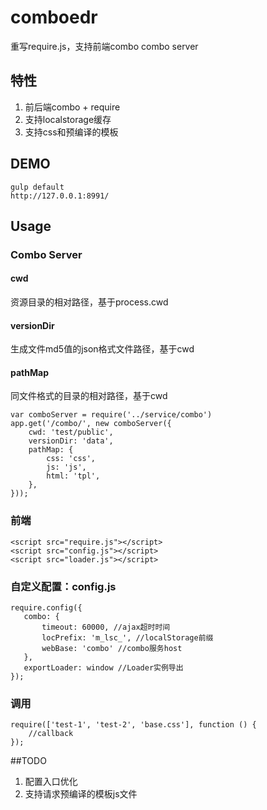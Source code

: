 # comboedr
重写require.js，支持前端combo
combo server

##  特性
1. 前后端combo + require
2. 支持localstorage缓存
3. 支持css和预编译的模板

##  DEMO

    gulp default
    http://127.0.0.1:8991/

## Usage

### Combo Server

#### cwd 
资源目录的相对路径，基于process.cwd
#### versionDir 
生成文件md5值的json格式文件路径，基于cwd
#### pathMap 
同文件格式的目录的相对路径，基于cwd


    var comboServer = require('../service/combo')
    app.get('/combo/', new comboServer({
        cwd: 'test/public',
        versionDir: 'data',
        pathMap: {
            css: 'css',
            js: 'js',
            html: 'tpl',
        },
    }));


### 前端

    <script src="require.js"></script>
    <script src="config.js"></script>
    <script src="loader.js"></script>


### 自定义配置：config.js

    require.config({
       combo: {
           timeout: 60000, //ajax超时时间
           locPrefix: 'm_lsc_', //localStorage前缀
           webBase: 'combo' //combo服务host
       },
       exportLoader: window //Loader实例导出
    });

### 调用

    require(['test-1', 'test-2', 'base.css'], function () {
        //callback
    });

##TODO

1. 配置入口优化
2. 支持请求预编译的模板js文件
